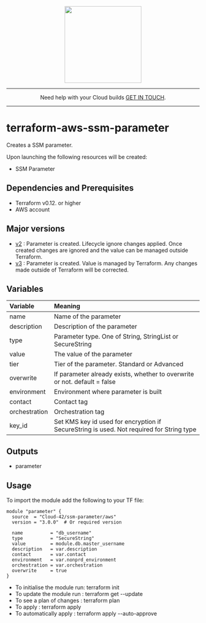 <p align="center">
  <a href="https://www.cloud42.io/" target="_blank" rel="Homepage">
  <img width="200" height="200" src="https://www.cloud42.io/wp-content/uploads/2020/01/transparent_small.png">
  </a>
</p>

---
<p align="center">Need help with your Cloud builds <a href="https://www.cloud42.io/contact/" target="_blank" rel="ContactUS"> GET IN TOUCH</a>.</p>

---
# terraform-aws-ssm-parameter
Creates a SSM parameter.

Upon launching the following resources will be created:

 * SSM Parameter

## Dependencies and Prerequisites
 * Terraform v0.12. or higher
 * AWS account

## Major versions
 * <u>v2</u> : Parameter is created. Lifecycle ignore changes applied. Once created changes are ignored and the value can be managed outside Terraform. 
 * <u>v3</u> : Parameter is created. Value is managed by Terraform. Any changes made outside of Terraform will be corrected.

## Variables
| Variable | Meaning |
| :------- | :----- |
| name | Name of the parameter |
| description | Description of the parameter |
| type | Parameter type. One of String, StringList or SecureString |
| value | The value of the parameter |
| tier | Tier of the parameter. Standard or Advanced |
| overwrite | If parameter already exists, whether to overwrite or not. default = false  |
| environment | Environment where parameter is built |
| contact | Contact tag |
| orchestration | Orchestration tag  |
| key_id | Set KMS key id used for encryption if SecureString is used. Not required for String type  |

## Outputs
 * parameter


## Usage

To import the module add the following to your TF file:
```
module "parameter" {
  source  = "Cloud-42/ssm-parameter/aws"
  version = "3.0.0"  # Or required version

  name          = "db_username"
  type          = "SecureString"
  value         = module.db.master_username
  description   = var.description 
  contact       = var.contact
  environment   = var.nonprd_environment
  orchestration = var.orchestration
  overwrite     = true
}
```
* To initialise the module run: terraform init
* To update the module run    : terraform get --update
* To see a plan of changes    : terraform plan
* To apply                    : terraform apply
* To automatically apply      : terraform apply --auto-approve

